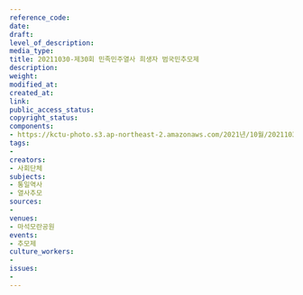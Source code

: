 ```yaml
---
reference_code: 
date: 
draft: 
level_of_description: 
media_type: 
title: 20211030-제30회 민족민주열사 희생자 범국민추모제
description: 
weight: 
modified_at: 
created_at: 
link: 
public_access_status: 
copyright_status: 
components:
- https://kctu-photo.s3.ap-northeast-2.amazonaws.com/2021년/10월/20211030-제30회+민족민주열사+희생자+범국민추모제/photo_2021-11-01_14-53-35.jpg
tags:
- 
creators:
- 사회단체
subjects:
- 통일역사
- 열사추모
sources:
- 
venues:
- 마석모란공원
events:
- 추모제
culture_workers:
- 
issues:
- 
---
```

